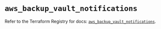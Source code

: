 # `aws_backup_vault_notifications`

Refer to the Terraform Registry for docs: [`aws_backup_vault_notifications`](https://registry.terraform.io/providers/hashicorp/aws/5.82.2/docs/resources/backup_vault_notifications).
